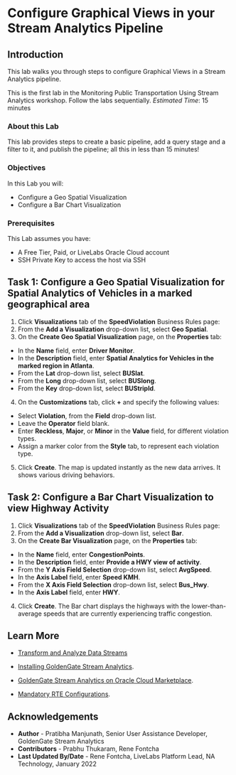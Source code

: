 
# Configure Graphical Views in your Stream Analytics Pipeline

## Introduction

This lab walks you through steps to configure Graphical Views in a Stream Analytics pipeline.

This is the first lab in the Monitoring Public Transportation Using Stream Analytics workshop. Follow the labs sequentially.
*Estimated Time*: 15 minutes

### About this Lab

This lab provides steps to create a basic pipeline, add a query stage and a filter to it, and publish the pipeline; all this in less than 15 minutes!

### Objectives
In this Lab you will:
- Configure a Geo Spatial Visualization
- Configure a Bar Chart Visualization

### Prerequisites
This Lab assumes you have:
- A Free Tier, Paid, or LiveLabs Oracle Cloud account
- SSH Private Key to access the host via SSH

## **Task 1:** Configure a Geo Spatial Visualization for Spatial Analytics of Vehicles in a marked geographical area
1. Click **Visualizations** tab of the **SpeedViolation** Business Rules page:
2. From the **Add a Visualization** drop-down list, select **Geo Spatial**.
3. On the **Create Geo Spatial Visualization** page, on the **Properties** tab:
 - In the **Name** field, enter **Driver Monitor**.
 - In the **Description** field, enter **Spatial Analytics for Vehicles in the marked region in Atlanta**.
 - From the **Lat** drop-down list, select **BUSlat**.
 - From the **Long** drop-down list, select **BUSlong**.
 - From the **Key** drop-down list, select **BUStripId**.
4. On the **Customizations** tab, click **+** and specify the following values:
 - Select **Violation**, from the **Field** drop-down list.
 - Leave the **Operator** field blank.
 - Enter **Reckless**, **Major**, or **Minor** in the **Value** field, for different violation types.
 - Assign a marker color from the **Style** tab, to represent each violation type.
5. Click **Create**.
The map is updated instantly as the new data arrives. It shows various driving behaviors.


## **Task 2:** Configure a Bar Chart Visualization to view Highway Activity 
1. Click **Visualizations** tab of the **SpeedViolation** Business Rules page:
2. From the **Add a Visualization** drop-down list, select **Bar**.
3. On the **Create Bar Visualization** page, on the **Properties** tab:
 - In the **Name** field, enter **CongestionPoints**.
 - In the **Description** field, enter **Provide a HWY view of activity**.
 - From the **Y Axis Field Selection** drop-down list, select **AvgSpeed**.
 - In the **Axis Label** field, enter **Speed KMH**.
 - From the **X Axis Field Selection** drop-down list, select **Bus_Hwy**.
 - In the **Axis Label** field, enter **HWY**.
 4. Click **Create**.
 The Bar chart displays the highways with the lower-than-average speeds that are currently experiencing traffic congestion.

## Learn More

* [Transform and Analyze Data Streams](https://docs.oracle.com/en/middleware/fusion-middleware/osa/19.1/using/creating-pipeline-transform-and-analyze-data-streams.html#GUID-9DB9B57A-1095-4557-ACB9-816A696EB121)

* [Installing GoldenGate Stream Analytics](https://docs.oracle.com/en/middleware/fusion-middleware/osa/19.1/install/how-install-goldengate-stream-analytics.html#GUID-13BC895D-6AD1-4398-98E2-B5BE5B14D26B).

* [GoldenGate Stream Analytics on Oracle Cloud Marketplace](https://docs.oracle.com/en/middleware/fusion-middleware/osa/19.1/osamp/getting-started-goldengate-stream-analytics-oci.html#GUID-B488861E-1C43-4177-A1F8-40F8E44754AD).

* [Mandatory RTE Configurations](https://docs.oracle.com/en/middleware/fusion-middleware/osa/19.1/using/configuring-runtime-environment.html#GUID-EB33DDFD-7444-434D-8944-059564A453FD).

## Acknowledgements
* **Author** - Pratibha Manjunath, Senior User Assistance Developer, GoldenGate Stream Analytics
* **Contributors** - Prabhu Thukaram, Rene Fontcha
* **Last Updated By/Date** - Rene Fontcha, LiveLabs Platform Lead, NA Technology, January 2022

